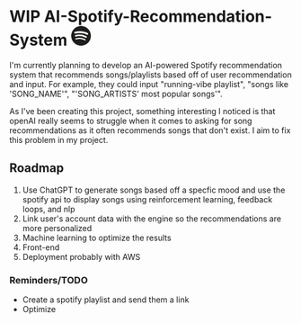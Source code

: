 # WIP AI-Spotify-Recommendation-System <img src="spotify.webp" alt="AI-Spotify-Recommendation-System" width="35">

I'm currently planning to develop an AI-powered Spotify recommendation system that recommends songs/playlists based off of user recommendation and input. For example, they could input "running-vibe playlist", "songs like 'SONG_NAME'", "'SONG_ARTISTS' most popular songs'".

As I've been creating this project, something interesting I noticed is that openAI really seems to struggle when it comes to asking for song recommendations as it often recommends songs that don't exist. I aim to fix this problem in my project.

## Roadmap
1. Use ChatGPT to generate songs based off a specfic mood and use the spotify api to display songs using reinforcement learning, feedback loops, and nlp 
2. Link user's account data with the engine so the recommendations are more personalized
3. Machine learning to optimize the results
4. Front-end
5. Deployment probably with AWS

### Reminders/TODO
- Create a spotify playlist and send them a link
- Optimize 
